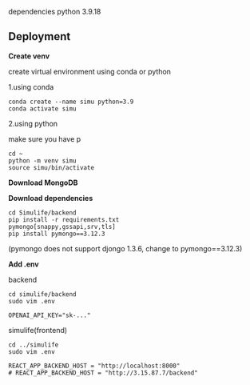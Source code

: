 dependencies
python 3.9.18

## Deployment

**Create venv**

create virtual environment using conda or python

1.using conda

```
conda create --name simu python=3.9
conda activate simu
```

2.using python

make sure you have p

```
cd ~
python -m venv simu
source simu/bin/activate
```



**Download MongoDB**



**Download dependencies**

```
cd Simulife/backend
pip install -r requirements.txt
pymongo[snappy,gssapi,srv,tls]
pip install pymongo==3.12.3
```

(pymongo does not support djongo 1.3.6, change to pymongo==3.12.3)



**Add .env**

backend

```
cd simulife/backend
sudo vim .env
```

```
OPENAI_API_KEY="sk-..."
```



simulife(frontend)

```
cd ../simulife
sudo vim .env
```

```
REACT_APP_BACKEND_HOST = "http://localhost:8000"
# REACT_APP_BACKEND_HOST = "http://3.15.87.7/backend"
```



